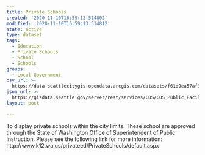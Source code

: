 ```yaml
---
title: Private Schools
created: '2020-11-10T16:59:13.514802'
modified: '2020-11-10T16:59:13.514812'
state: active
type: dataset
tags:
  - Education
  - Private Schools
  - School
  - Schools
groups:
  - Local Government
csv_url: >-
  https://data-seattlecitygis.opendata.arcgis.com/datasets/f61d9ea57af34150b20e2bd5b2d6b681_7.csv?outSR=%7B%22latestWkid%22%3A2926%2C%22wkid%22%3A2926%7D
json_url: >-
  https://gisdata.seattle.gov/server/rest/services/COS/COS_Public_Facilities_and_Safety/MapServer/7
layout: post

---
```

<div style='text-align:Left;'><div><div><p><span>To display private schools within the city limits.  These school are approved through the State of Washington Office of Superintendent of Public Instruction.  Please see the following link for more information:  http://www.k12.wa.us/privateed/PrivateSchools/default.aspx</span></p></div></div></div>
